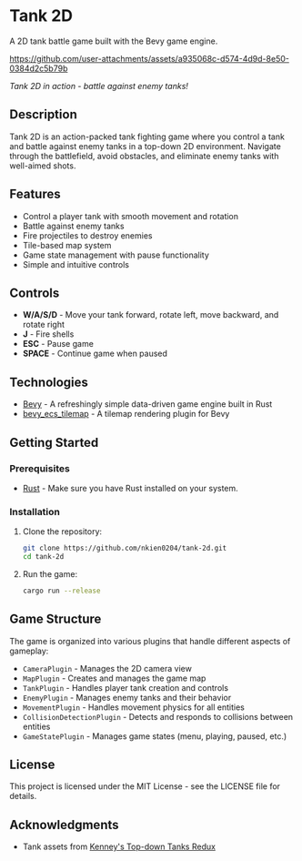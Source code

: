 # Tank 2D

A 2D tank battle game built with the Bevy game engine.

https://github.com/user-attachments/assets/a935068c-d574-4d9d-8e50-0384d2c5b79b

*Tank 2D in action - battle against enemy tanks!*

## Description

Tank 2D is an action-packed tank fighting game where you control a tank and battle against enemy tanks in a top-down 2D environment. Navigate through the battlefield, avoid obstacles, and eliminate enemy tanks with well-aimed shots.

## Features

- Control a player tank with smooth movement and rotation
- Battle against enemy tanks
- Fire projectiles to destroy enemies
- Tile-based map system
- Game state management with pause functionality
- Simple and intuitive controls

## Controls

- **W/A/S/D** - Move your tank forward, rotate left, move backward, and rotate right
- **J** - Fire shells
- **ESC** - Pause game
- **SPACE** - Continue game when paused

## Technologies

- [Bevy](https://bevyengine.org/) - A refreshingly simple data-driven game engine built in Rust
- [bevy_ecs_tilemap](https://github.com/StarArawn/bevy_ecs_tilemap) - A tilemap rendering plugin for Bevy

## Getting Started

### Prerequisites

- [Rust](https://www.rust-lang.org/tools/install) - Make sure you have Rust installed on your system.

### Installation

1. Clone the repository:
   ```bash
   git clone https://github.com/nkien0204/tank-2d.git
   cd tank-2d
   ```

2. Run the game:
   ```bash
   cargo run --release
   ```

## Game Structure

The game is organized into various plugins that handle different aspects of gameplay:

- `CameraPlugin` - Manages the 2D camera view
- `MapPlugin` - Creates and manages the game map
- `TankPlugin` - Handles player tank creation and controls
- `EnemyPlugin` - Manages enemy tanks and their behavior
- `MovementPlugin` - Handles movement physics for all entities
- `CollisionDetectionPlugin` - Detects and responds to collisions between entities
- `GameStatePlugin` - Manages game states (menu, playing, paused, etc.)

## License

This project is licensed under the MIT License - see the LICENSE file for details.

## Acknowledgments

- Tank assets from [Kenney's Top-down Tanks Redux](https://kenney-assets.itch.io/top-down-tanks-redux)
